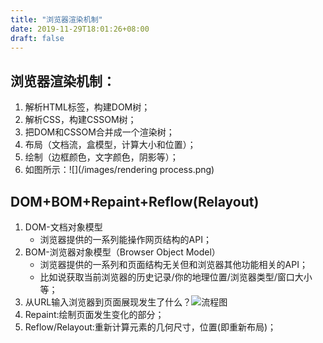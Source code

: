 ```yaml
---
title: "浏览器渲染机制"
date: 2019-11-29T18:01:26+08:00
draft: false
---
```


## 浏览器渲染机制：
1. 解析HTML标签，构建DOM树；
2. 解析CSS，构建CSSOM树；
3. 把DOM和CSSOM合并成一个渲染树；
4. 布局（文档流，盒模型，计算大小和位置）；
5. 绘制（边框颜色，文字颜色，阴影等）；
6. 如图所示：![](/images/rendering process.png)

## DOM+BOM+Repaint+Reflow(Relayout)
1. DOM-文档对象模型
   * 浏览器提供的一系列能操作网页结构的API；
2. BOM-浏览器对象模型（Browser Object Model）
   * 浏览器提供的一系列和页面结构无关但和浏览器其他功能相关的API；
   * 比如说获取当前浏览器的历史记录/你的地理位置/浏览器类型/窗口大小等；
3. 从URL输入浏览器到页面展现发生了什么？![流程图](/images/1.png)
4. Repaint:绘制页面发生变化的部分；
5. Reflow/Relayout:重新计算元素的几何尺寸，位置(即重新布局)；